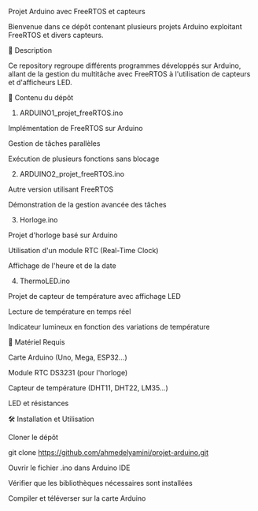 Projet Arduino avec FreeRTOS et capteurs

Bienvenue dans ce dépôt contenant plusieurs projets Arduino exploitant FreeRTOS et divers capteurs.

📌 Description

Ce repository regroupe différents programmes développés sur Arduino, allant de la gestion du multitâche avec FreeRTOS à l'utilisation de capteurs et d'afficheurs LED.

📂 Contenu du dépôt

1. ARDUINO1_projet_freeRTOS.ino

Implémentation de FreeRTOS sur Arduino

Gestion de tâches parallèles

Exécution de plusieurs fonctions sans blocage

2. ARDUINO2_projet_freeRTOS.ino

Autre version utilisant FreeRTOS

Démonstration de la gestion avancée des tâches

3. Horloge.ino

Projet d'horloge basé sur Arduino

Utilisation d'un module RTC (Real-Time Clock)

Affichage de l'heure et de la date

4. ThermoLED.ino

Projet de capteur de température avec affichage LED

Lecture de température en temps réel

Indicateur lumineux en fonction des variations de température

🔧 Matériel Requis

Carte Arduino (Uno, Mega, ESP32...)

Module RTC DS3231 (pour l'horloge)

Capteur de température (DHT11, DHT22, LM35...)

LED et résistances

🛠 Installation et Utilisation

Cloner le dépôt

git clone https://github.com/ahmedelyamini/projet-arduino.git

Ouvrir le fichier .ino dans Arduino IDE

Vérifier que les bibliothèques nécessaires sont installées

Compiler et téléverser sur la carte Arduino
